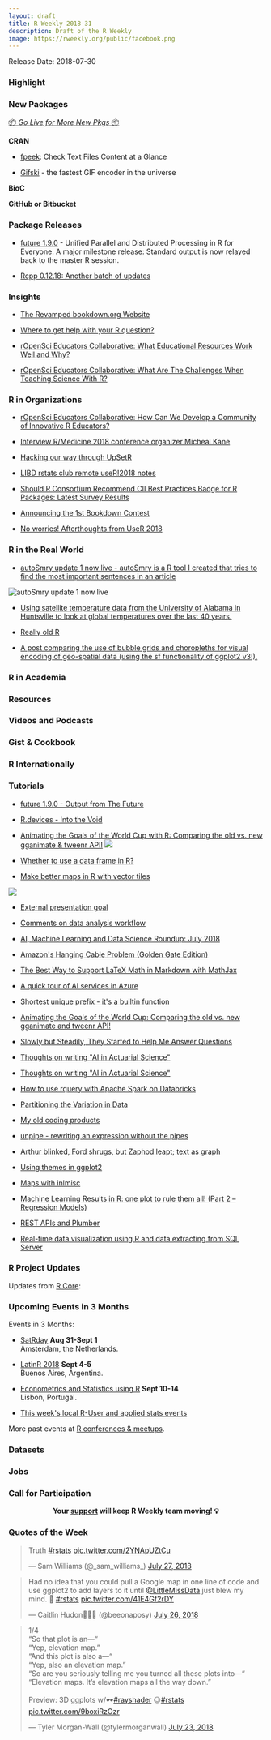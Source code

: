 ```yaml
---
layout: draft
title: R Weekly 2018-31
description: Draft of the R Weekly
image: https://rweekly.org/public/facebook.png
---
```


Release Date: 2018-07-30

###  Highlight



###  New Packages

<p class="added-hostname"><a href="https://rweekly.org/live" target="_blank" class="externalLink">📦 <i>Go Live for More New Pkgs</i> 📦</a></p>

**CRAN**

+ [fpeek](https://cran.r-project.org/package=fpeek): Check Text Files Content at a Glance

+ [Gifski](https://ropensci.org/technotes/2018/07/23/gifski-release/) - the fastest GIF encoder in the universe

**BioC**


**GitHub or Bitbucket**



### Package Releases

+ [future 1.9.0](https://cran.r-project.org/package=future) - Unified Parallel and Distributed Processing in R for Everyone.  A major milestone release: Standard output is now relayed back to the master R session.

+ [Rcpp 0.12.18: Another batch of updates](http://dirk.eddelbuettel.com/blog/2018/07/23#rcpp_0.12.18)


### Insights

+ [The Revamped bookdown.org Website](https://blog.rstudio.com/2018/07/25/revamped-bookdown-org/)

+ [Where to get help with your R question?](https://masalmon.eu/2018/07/22/wheretogethelp/)

+ [rOpenSci Educators Collaborative: What Educational Resources Work Well and Why?](https://ropensci.org/blog/2018/07/25/educollab-resources/)


+ [rOpenSci Educators Collaborative: What Are The Challenges When Teaching Science With R?](https://ropensci.org/blog/2018/07/24/educollab-challenges/)


###  R in Organizations

+ [rOpenSci Educators Collaborative: How Can We Develop a Community of Innovative R Educators?](https://ropensci.org/blog/2018/07/26/educollab-community/)

+ [Interview R/Medicine 2018 conference organizer Micheal Kane](https://www.r-consortium.org/blog/2018/07/23/interview-r-medicine-2018-conference-organizer-micheal-kane)

+ [Hacking our way through UpSetR](http://research.libd.org/rstatsclub/2018/07/27/hacking-our-way-through-upsetr/)

+ [LIBD rstats club remote useR!2018 notes](http://research.libd.org/rstatsclub/2018/07/13/libd-rstats-club-remote-user-2018-notes/)

+ [Should R Consortium Recommend CII Best Practices Badge for R Packages: Latest Survey Results](https://www.r-consortium.org/blog/2018/07/26/should-r-consortium-recommend-cii-best-practices-badge-for-r-packages-latest-survey-results)

+ [Announcing the 1st Bookdown Contest](https://blog.rstudio.com/2018/07/27/first-bookdown-contest/)

+ [No worries! Afterthoughts from UseR 2018](http://smarterpoland.pl/index.php/2018/07/no-worries-afterthoughts-from-user-2018/)

### R in the Real World

+ [autoSmry update 1 now live - autoSmry is a R tool I created that tries to find the most important sentences in an article](https://www.brucemeng.ca/project/autosmry/)

![autoSmry update 1 now live](https://www.brucemeng.ca/img/autosmry.update.1/autosmry.update.1.canada.gif)

+ [Using satellite temperature data from the University of Alabama in Huntsville to look at global temperatures over the last 40 years.](https://www.davidkane.info/post/june-2018-global-temperature/)

+ [Really old R](https://medium.com/@davidhughjones/really-old-r-6d37549d1a88)

+ [A post comparing the use of bubble grids and choropleths for visual encoding of geo-spatial data (using the sf functionality of ggplot2 v3!).](https://tonyelhabr.rbind.io/posts/bubble-grid-texas-high-school/)

###  R in Academia



###  Resources




###  Videos and Podcasts



### Gist & Cookbook




### R Internationally



###  Tutorials

+ [future 1.9.0 - Output from The Future](https://www.jottr.org/2018/07/23/output-from-the-future/)

+ [R.devices - Into the Void](https://www.jottr.org/2018/07/21/suppressgraphics/)

+ [Animating the Goals of the World Cup with R: Comparing the old vs. new gganimate & tweenr API!](https://ryo-n7.github.io/2018-07-24-visualize-worldcup-part-3/)
![](https://i.imgur.com/ceSA3YB.gif)

+ [Whether to use a data frame in R?](https://privefl.github.io/blog/whether-to-use-a-data-frame-in-r/)

+ [Make better maps in R with vector tiles](https://www.dshkol.com/2018/better-maps-with-vector-tiles/)

![](https://i.imgur.com/bYLZKdI.png?1)


+ [External presentation goal](https://uncmbbtrivia.netlify.com/post/2018/07/22/external-presentation-goal/)

+ [Comments on data analysis workflow](https://uncmbbtrivia.netlify.com/post/2018/07/22/comments-on-data-analysis-workflow/)

+ [AI, Machine Learning and Data Science Roundup: July 2018](http://blog.revolutionanalytics.com/2018/07/ai-roundup-july-2018.html)

+ [Amazon's Hanging Cable Problem (Golden Gate Edition)](http://staff.math.su.se/hoehle/blog/2018/07/23/cable.html)

+ [The Best Way to Support LaTeX Math in Markdown with MathJax](https://yihui.name/en/2018/07/latex-math-markdown/)

+ [A quick tour of AI services in Azure](http://blog.revolutionanalytics.com/2018/07/a-quick-tour-of-ai-services-in-azure.html)

+ [Shortest unique prefix - it's a builtin function](https://coolbutuseless.github.io/2018/07/24/shortest-unique-prefix---its-a-builtin-function/)

+ [Animating the Goals of the World Cup: Comparing the old vs. new gganimate and tweenr API!](http://Ryo-N7.github.io/2018-07-24-visualize-worldcup-part-3/)

+ [Slowly but Steadily, They Started to Help Me Answer Questions](https://yihui.name/en/2018/07/help-answer-questions/)

+ [Thoughts on writing "AI in Actuarial Science"](http://ronaldrichman.co.za/2018/07/25/thoughts-on-writing-ai-in-actuarial-science/)

+ [Thoughts on writing "AI in Actuarial Science"](http://ronaldrichman.co.za/2018/07/25/thoughts-on-writing-ai-in-actuarial-science/)

+ [How to use rquery with Apache Spark on Databricks](http://www.win-vector.com/blog/2018/07/how-to-use-rquery-with-apache-spark-on-databricks/)

+ [Partitioning the Variation in Data](https://simplystatistics.org/2018/07/23/partitioning-the-variation-in-data/)

+ [My old coding products](https://uncmbbtrivia.netlify.com/post/2018/07/27/my-old-coding-products/)

+ [unpipe - rewriting an expression without the pipes](https://coolbutuseless.github.io/2018/07/26/unpipe---rewriting-an-expression-without-the-pipes/)

+ [Arthur blinked, Ford shrugs, but Zaphod leapt; text as graph](https://blog.rmhogervorst.nl/blog/2018/07/24/arthur-blinked-ford-shrugs-displaying-words-as-graph/)

+ [Using themes in ggplot2](https://www.statworx.com/de/blog/using-themes-in-ggplot2/)

+ [Maps with inlmisc](https://owi.usgs.gov/blog/inlmiscmaps/)

+ [Machine Learning Results in R: one plot to rule them all! (Part 2 – Regression Models)](https://datascienceplus.com/machine-learning-results-in-r-one-plot-to-rule-them-all-part-2-regression-models/)

+ [REST APIs and Plumber](https://rviews.rstudio.com/2018/07/23/rest-apis-and-plumber/)


+ [Real-time data visualization using R and data extracting from SQL Server](https://tomaztsql.wordpress.com/2018/07/23/real-time-data-visualization-using-r-and-data-extracting-from-sql-server/)

<!--<div class="post-more-begin"></div><div class="post-more-end"></div>-->

###  R Project Updates

Updates from [R Core](http://developer.r-project.org/blosxom.cgi/R-devel/NEWS):




###  Upcoming Events in 3 Months

Events in 3 Months:

+ [SatRday](https://amsterdam2018.satrdays.org/) **Aug 31-Sept 1**<br />
Amsterdam, the Netherlands.

+ [LatinR 2018](http://latin-r.com/) **Sept 4-5** <br />
Buenos Aires, Argentina.

+ [Econometrics and Statistics using R](http://gades-training.com/en/cursos/Econometrics-and-Statistics-Using-R) **Sept 10-14** <br />
Lisbon, Portugal.

+ [This week's local R-User and applied stats events](https://community.rstudio.com/c/irl)

More past events at [R conferences & meetups](https://conf.rweekly.org).

### Datasets




### Jobs




###  Call for Participation



<p class="hide-support added-hostname support-rweekly" style="text-align: center;font-weight: bold;">Your <a class="non-visited externalLink" href="https://www.patreon.com/rweekly" onclick="pas(this)">support</a> will keep R Weekly team moving! 💡</p>

###  Quotes of the Week

<blockquote class="twitter-tweet" data-lang="en"><p lang="en" dir="ltr">Truth <a href="https://twitter.com/hashtag/rstats?src=hash&amp;ref_src=twsrc%5Etfw">#rstats</a> <a href="https://t.co/2YNApUZtCu">pic.twitter.com/2YNApUZtCu</a></p>&mdash; Sam Williams (@_sam_williams_) <a href="https://twitter.com/_sam_williams_/status/1022748404693254145?ref_src=twsrc%5Etfw">July 27, 2018</a></blockquote>

<blockquote class="twitter-tweet" data-lang="en"><p lang="en" dir="ltr">Had no idea that you could pull a Google map in one line of code and use ggplot2 to add layers to it until <a href="https://twitter.com/LittleMissData?ref_src=twsrc%5Etfw">@LittleMissData</a> just blew my mind. 💯 <a href="https://twitter.com/hashtag/rstats?src=hash&amp;ref_src=twsrc%5Etfw">#rstats</a> <a href="https://t.co/41E4Gf2rDY">pic.twitter.com/41E4Gf2rDY</a></p>&mdash; Caitlin Hudon👩🏼‍💻 (@beeonaposy) <a href="https://twitter.com/beeonaposy/status/1022287006876033024?ref_src=twsrc%5Etfw">July 26, 2018</a></blockquote>

<blockquote class="twitter-tweet" data-lang="en"><p lang="en" dir="ltr">1/4<br>“So that plot is an—“ <br>“Yep, elevation map.” <br>“And this plot is also a—“ <br>“Yep, also an elevation map.” <br>“So are you seriously telling me you turned all these plots into—“ <br>“Elevation maps. It’s elevation maps all the way down.”<br><br>Preview: 3D ggplots w/🕶️<a href="https://twitter.com/hashtag/rayshader?src=hash&amp;ref_src=twsrc%5Etfw">#rayshader</a> 😉<a href="https://twitter.com/hashtag/rstats?src=hash&amp;ref_src=twsrc%5Etfw">#rstats</a> <a href="https://t.co/9boxiRzOzr">pic.twitter.com/9boxiRzOzr</a></p>&mdash; Tyler Morgan-Wall (@tylermorganwall) <a href="https://twitter.com/tylermorganwall/status/1021360873045209088?ref_src=twsrc%5Etfw">July 23, 2018</a></blockquote>

